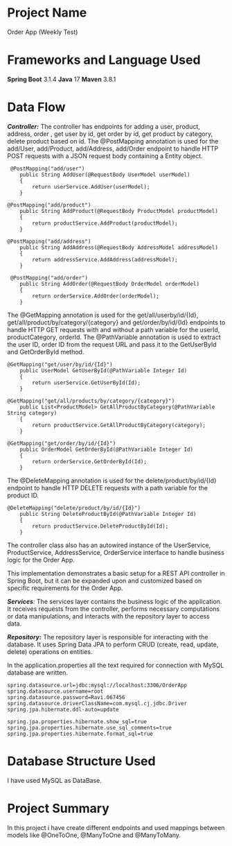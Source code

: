 # Project Name
Order App (Weekly Test)

# Frameworks and Language Used
**Spring Boot** 3.1.4
**Java** 17
**Maven** 3.8.1

# Data Flow


_**Controller:**_ The controller has endpoints for adding a user, product, address, order , get user by id, get order by id, get product by category, delete product based on id. The @PostMapping annotation is used for the add/User, add/Product, add/Address, add/Order endpoint to handle HTTP POST requests with a JSON request body containing a Entity object. 
```
 @PostMapping("add/user")
    public String AddUser(@RequestBody UserModel userModel)
    {
        return userService.AddUser(userModel);
    }
```
```
@PostMapping("add/product")
    public String AddProduct(@RequestBody ProductModel productModel)
    {
        return productService.AddProduct(productModel);
    }
```
```
@PostMapping("add/address")
    public String AddAddress(@RequestBody AddressModel addressModel)
    {
        return addressService.AddAddress(addressModel);
    }
```
```
 @PostMapping("add/order")
    public String AddOrder(@RequestBody OrderModel orderModel)
    {
        return orderService.AddOrder(orderModel);
    }
```

The @GetMapping annotation is used for the get/all/userby/id/{Id}, get/all/product/by/category/{category} and get/order/by/id/{Id} endpoints to handle HTTP GET requests with and without a path variable for the userId, productCategory, orderId. The @PathVariable annotation is used to extract the user ID, order ID from the request URL and pass it to the GetUserById and GetOrderById method.
```
@GetMapping("get/user/by/id/{Id}")
    public UserModel GetUserById(@PathVariable Integer Id)
    {
        return userService.GetUserById(Id);
    }
```
```
@GetMapping("get/all/products/by/category/{category}")
    public List<ProductModel> GetAllProductByCategory(@PathVariable String category)
    {
        return productService.GetAllProductByCategory(category);
    }
```
```
@GetMapping("get/order/by/id/{Id}")
    public OrderModel GetOrderById(@PathVariable Integer Id)
    {
        return orderService.GetOrderById(Id);
    }
```

The @DeleteMapping annotation is used for the delete/product/by/id/{Id} endpoint to handle HTTP DELETE requests with a path variable for the product ID.
```
@DeleteMapping("delete/product/by/id/{Id}")
    public String DeleteProductById(@PathVariable Integer Id)
    {
        return productService.DeleteProductById(Id);
    }
```

The controller class also has an autowired instance of the UserService, ProductService, AddressService, OrderService interface to handle business logic for the Order App.

This implementation demonstrates a basic setup for a REST API controller in Spring Boot, but it can be expanded upon and customized based on specific requirements for the Order App.


_**Services**:_ The services layer contains the business logic of the application. It receives requests from the controller, performs necessary computations or data manipulations, and interacts with the repository layer to access data.

_**Repository:**_ The repository layer is responsible for interacting with the database. It uses Spring Data JPA to perform CRUD (create, read, update, delete) operations on entities.

In the application.properties all the text required for connection with MySQL database are written.
```
spring.datasource.url=jdbc:mysql://localhost:3306/OrderApp
spring.datasource.username=root
spring.datasource.password=Ravi.067456
spring.datasource.driverClassName=com.mysql.cj.jdbc.Driver
spring.jpa.hibernate.ddl-auto=update

spring.jpa.properties.hibernate.show_sql=true
spring.jpa.properties.hibernate.use_sql_comments=true
spring.jpa.properties.hibernate.format_sql=true
```

# Database Structure Used
I have used MySQL as DataBase.

# Project Summary
In this project i have create different endpoints and used mappings between models like @OneToOne, @ManyToOne and @ManyToMany.
